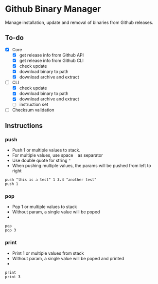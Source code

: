 # Github Binary Manager

Manage installation, update and removal of binaries from Github releases.

## To-do
 - [X] Core
   - [X] get release info from Github API
   - [X] get release info from Github CLI
   - [X] check update
   - [X] download binary to path
   - [X] download archive and extract
 - [ ] CLI
   - [X] check update
   - [X] download binary to path
   - [X] download archive and extract
   - [ ] instruction set
 - [ ] Checksum validation

## Instructions

### push

- Push 1 or multiple values to stack.
- For multiple values, use space ` ` as separator
- Use double quote for string `"`
- When pushing multiple values, the params will be pushed from left to right
```
push "this is a test" 1 3.4 "another test"
push 1
```

### pop

- Pop 1 or multiple values to stack
- Without param, a single value will be poped
- 

```
pop
pop 3
```

### print

- Print 1 or multiple values from stack
- Without param, a single value will be poped and printed
- 

```
print
print 3
```
